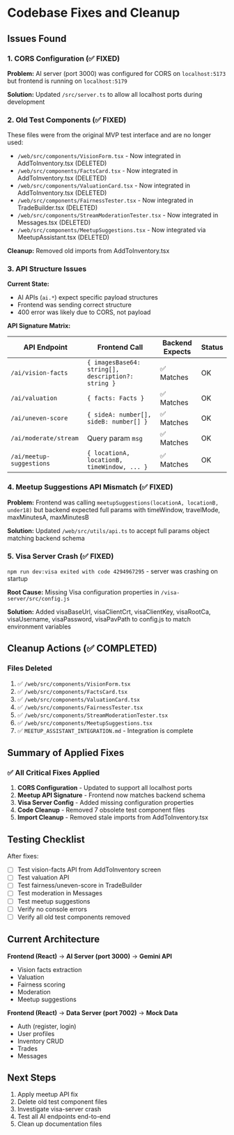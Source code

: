 # Codebase Fixes and Cleanup

## Issues Found

### 1. CORS Configuration (✅ FIXED)
**Problem:** AI server (port 3000) was configured for CORS on `localhost:5173` but frontend is running on `localhost:5179`

**Solution:** Updated `/src/server.ts` to allow all localhost ports during development

### 2. Old Test Components (✅ FIXED)
These files were from the original MVP test interface and are no longer used:
- `/web/src/components/VisionForm.tsx` - Now integrated in AddToInventory.tsx (DELETED)
- `/web/src/components/FactsCard.tsx` - Now integrated in AddToInventory.tsx (DELETED)
- `/web/src/components/ValuationCard.tsx` - Now integrated in AddToInventory.tsx (DELETED)
- `/web/src/components/FairnessTester.tsx` - Now integrated in TradeBuilder.tsx (DELETED)
- `/web/src/components/StreamModerationTester.tsx` - Now integrated in Messages.tsx (DELETED)
- `/web/src/components/MeetupSuggestions.tsx` - Now integrated via MeetupAssistant.tsx (DELETED)

**Cleanup:** Removed old imports from AddToInventory.tsx

### 3. API Structure Issues

**Current State:**
- AI APIs (`ai.*`) expect specific payload structures
- Frontend was sending correct structure
- 400 error was likely due to CORS, not payload

**API Signature Matrix:**

| API Endpoint | Frontend Call | Backend Expects | Status |
|--------------|---------------|-----------------|--------|
| `/ai/vision-facts` | `{ imagesBase64: string[], description?: string }` | ✅ Matches | OK |
| `/ai/valuation` | `{ facts: Facts }` | ✅ Matches | OK |
| `/ai/uneven-score` | `{ sideA: number[], sideB: number[] }` | ✅ Matches | OK |
| `/ai/moderate/stream` | Query param `msg` | ✅ Matches | OK |
| `/ai/meetup-suggestions` | `{ locationA, locationB, timeWindow, ... }` | ✅ Matches | OK |

### 4. Meetup Suggestions API Mismatch (✅ FIXED)

**Problem:** Frontend was calling `meetupSuggestions(locationA, locationB, under18)` but backend expected full params with timeWindow, travelMode, maxMinutesA, maxMinutesB

**Solution:** Updated `/web/src/utils/api.ts` to accept full params object matching backend schema

### 5. Visa Server Crash (✅ FIXED)
`npm run dev:visa exited with code 4294967295` - server was crashing on startup

**Root Cause:** Missing Visa configuration properties in `/visa-server/src/config.js`

**Solution:** Added visaBaseUrl, visaClientCrt, visaClientKey, visaRootCa, visaUsername, visaPassword, visaPavPath to config.js to match environment variables

## Cleanup Actions (✅ COMPLETED)

### Files Deleted
1. ✅ `/web/src/components/VisionForm.tsx`
2. ✅ `/web/src/components/FactsCard.tsx`
3. ✅ `/web/src/components/ValuationCard.tsx`
4. ✅ `/web/src/components/FairnessTester.tsx`
5. ✅ `/web/src/components/StreamModerationTester.tsx`
6. ✅ `/web/src/components/MeetupSuggestions.tsx`
7. ✅ `MEETUP_ASSISTANT_INTEGRATION.md` - Integration is complete

## Summary of Applied Fixes

### ✅ All Critical Fixes Applied

1. **CORS Configuration** - Updated to support all localhost ports
2. **Meetup API Signature** - Frontend now matches backend schema
3. **Visa Server Config** - Added missing configuration properties
4. **Code Cleanup** - Removed 7 obsolete test component files
5. **Import Cleanup** - Removed stale imports from AddToInventory.tsx

## Testing Checklist

After fixes:
- [ ] Test vision-facts API from AddToInventory screen
- [ ] Test valuation API
- [ ] Test fairness/uneven-score in TradeBuilder
- [ ] Test moderation in Messages
- [ ] Test meetup suggestions
- [ ] Verify no console errors
- [ ] Verify all old test components removed

## Current Architecture

**Frontend (React)** → **AI Server (port 3000)** → **Gemini API**
- Vision facts extraction
- Valuation
- Fairness scoring
- Moderation
- Meetup suggestions

**Frontend (React)** → **Data Server (port 7002)** → **Mock Data**
- Auth (register, login)
- User profiles
- Inventory CRUD
- Trades
- Messages

## Next Steps

1. Apply meetup API fix
2. Delete old test component files
3. Investigate visa-server crash
4. Test all AI endpoints end-to-end
5. Clean up documentation files
